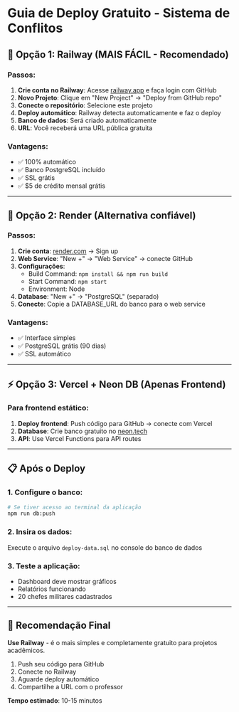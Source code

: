 # Guia de Deploy Gratuito - Sistema de Conflitos

## 🚀 Opção 1: Railway (MAIS FÁCIL - Recomendado)

### Passos:
1. **Crie conta no Railway**: Acesse [railway.app](https://railway.app) e faça login com GitHub
2. **Novo Projeto**: Clique em "New Project" → "Deploy from GitHub repo"
3. **Conecte o repositório**: Selecione este projeto
4. **Deploy automático**: Railway detecta automaticamente e faz o deploy
5. **Banco de dados**: Será criado automaticamente
6. **URL**: Você receberá uma URL pública gratuita

### Vantagens:
- ✅ 100% automático
- ✅ Banco PostgreSQL incluído
- ✅ SSL grátis
- ✅ $5 de crédito mensal grátis

---

## 🌟 Opção 2: Render (Alternativa confiável)

### Passos:
1. **Crie conta**: [render.com](https://render.com) → Sign up
2. **Web Service**: "New +" → "Web Service" → conecte GitHub
3. **Configurações**:
   - Build Command: `npm install && npm run build`
   - Start Command: `npm start`
   - Environment: Node
4. **Database**: "New +" → "PostgreSQL" (separado)
5. **Conecte**: Copie a DATABASE_URL do banco para o web service

### Vantagens:
- ✅ Interface simples
- ✅ PostgreSQL grátis (90 dias)
- ✅ SSL automático

---

## ⚡ Opção 3: Vercel + Neon DB (Apenas Frontend)

### Para frontend estático:
1. **Deploy frontend**: Push código para GitHub → conecte com Vercel
2. **Database**: Crie banco gratuito no [neon.tech](https://neon.tech)
3. **API**: Use Vercel Functions para API routes

---

## 📋 Após o Deploy

### 1. Configure o banco:
```bash
# Se tiver acesso ao terminal da aplicação
npm run db:push
```

### 2. Insira os dados:
Execute o arquivo `deploy-data.sql` no console do banco de dados

### 3. Teste a aplicação:
- Dashboard deve mostrar gráficos
- Relatórios funcionando
- 20 chefes militares cadastrados

---

## 🎯 Recomendação Final

**Use Railway** - é o mais simples e completamente gratuito para projetos acadêmicos.

1. Push seu código para GitHub
2. Conecte no Railway
3. Aguarde deploy automático
4. Compartilhe a URL com o professor

**Tempo estimado**: 10-15 minutos